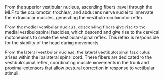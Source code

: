 From the superior vestibular nucleus, ascending fibers travel through the MLF to the oculomotor, trochlear, and abducens nerve nuclei to innervate the extraocular muscles, generating the vestibulo-oculomotor reflex.

From the medial vestibular nucleus, descending fibers give rise to the medial vestibulospinal fascicles, which descend and give rise to the cervical motoneurons to create the vestibular-spinal reflex. This reflex is responsible for the stability of the head during movements.

From the lateral vestibular nucleus, the lateral vestibulospinal fasciculus arises within the ipsilateral spinal cord. These fibers are dedicated to the vestibulospinal reflex, coordinating muscle movements in the trunk and proximal extensors that allow postural correction in response to vestibular stimuli.